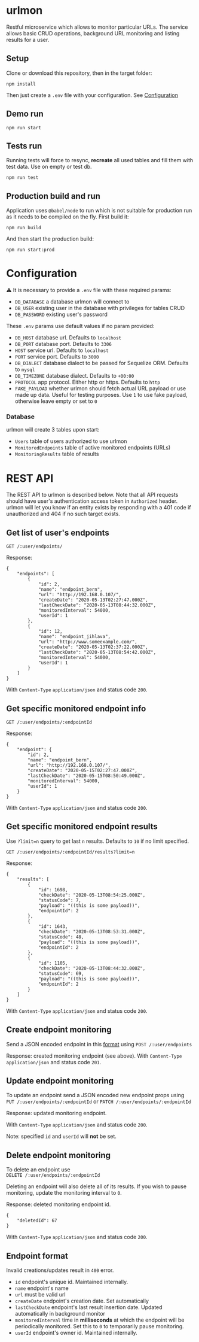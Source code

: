# urlmon

Restful microservice which allows to monitor particular URLs.
The service allows basic CRUD operations, background URL monitoring and listing results for a user.

## Setup

Clone or download this repository, then in the target folder:

    npm install
    
Then just create a `.env` file with your configuration. See [Configuration](#Configuration)

## Demo run

    npm run start

## Tests run

Running tests will force to resync, **recreate** all used tables and fill them with test data.
Use on empty or test db.

    npm run test
    
## Production build and run

Application uses `@babel/node` to run which is not suitable for production run as it needs to be compiled on the fly.
First build it:

    npm run build
    
And then start the production build:

    npm run start:prod
    
# Configuration

:warning: It is necessary to provide a `.env` file with these required params:
* `DB_DATABASE` a database urlmon will connect to
* `DB_USER` existing user in the database with privileges for tables CRUD
* `DB_PASSWORD` existing user's password

These `.env` params use default values if no param provided: 
* `DB_HOST` database url. Defaults to `localhost`
* `DB_PORT` database port. Defaults to `3306`
* `HOST` service url. Defaults to `localhost`
* `PORT` service port. Defaults to `3000`
* `DB_DIALECT` database dialect to be passed for Sequelize ORM. Defaults to `mysql`
* `DB_TIMEZONE` database dialect. Defaults to `+00:00`
* `PROTOCOL` app protocol. Either http or https. Defaults to `http`
* `FAKE_PAYLOAD` whether urlmon should fetch actual URL payload or use made up data. Useful for testing purposes.
Use `1` to use fake payload, otherwise leave empty or set to `0`

### Database

urlmon will create 3 tables upon start:
* `Users` table of users authorized to use urlmon
* `MonitoredEndpoints` table of active monitored endpoints (URLs)
* `MonitoringResults` table of results

# REST API

The REST API to urlmon is described below. Note that all API requests should have user's authentication access token
in `Authorized` header. urlmon will let you know if an entity exists by responding
with a 401 code if unauthorized and 404 if no such target exists.   
 

## Get list of user's endpoints

`GET /:user/endpoints/`

Response:
```
{
    "endpoints": [
        {
            "id": 2,
            "name": "endpoint_bern",
            "url": "http://192.168.0.107/",
            "createDate": "2020-05-13T02:27:47.000Z",
            "lastCheckDate": "2020-05-13T08:44:32.000Z",
            "monitoredInterval": 54000,
            "userId": 1
        },
        {
            "id": 12,
            "name": "endpoint_jihlava",
            "url": "http://www.someexample.com/",
            "createDate": "2020-05-13T02:37:22.000Z",
            "lastCheckDate": "2020-05-13T08:54:42.000Z",
            "monitoredInterval": 54000,
            "userId": 1
        }
    ]
}
```
With `Content-Type` `application/json` and status code `200`.

## Get specific monitored endpoint info

`GET /:user/endpoints/:endpointId`

Response:
```
{
    "endpoint": {
        "id": 2,
        "name": "endpoint_bern",
        "url": "http://192.168.0.107/",
        "createDate": "2020-05-15T02:27:47.000Z",
        "lastCheckDate": "2020-05-15T08:50:49.000Z",
        "monitoredInterval": 54000,
        "userId": 1
    }
}
```
With `Content-Type` `application/json` and status code `200`. 

## Get specific monitored endpoint results

Use `?limit=n` query to get last `n` results. Defaults to `10` if no limit specified. 

`GET /:user/endpoints/:endpointId/results?limit=n`

Response:
```
{
    "results": [
        {
            "id": 1698,
            "checkDate": "2020-05-13T08:54:25.000Z",
            "statusCode": 7,
            "payload": "((this is some payload))",
            "endpointId": 2
        },
        {
            "id": 1643,
            "checkDate": "2020-05-13T08:53:31.000Z",
            "statusCode": 48,
            "payload": "((this is some payload))",
            "endpointId": 2
        },
        {
            "id": 1105,
            "checkDate": "2020-05-13T08:44:32.000Z",
            "statusCode": 69,
            "payload": "((this is some payload))",
            "endpointId": 2
        }
    ]
}
```
With `Content-Type` `application/json` and status code `200`. 

## Create endpoint monitoring

Send a JSON encoded endpoint in this [format](#endpoint-format) using 
`POST /:user/endpoints`

Response: created monitoring endpoint (see above).
With `Content-Type` `application/json` and status code `201`.

## Update endpoint monitoring

To update an endpoint send a JSON encoded new endpoint props using  
`PUT /:user/endpoints/:endpointId`
or `PATCH /:user/endpoints/:endpointId` 

Response: updated monitoring endpoint.

With `Content-Type` `application/json` and status code `200`.

Note: specified `id` and `userId` will **not** be set.

## Delete endpoint monitoring

To delete an endpoint use  
`DELETE /:user/endpoints/:endpointId` 

Deleting an endpoint will also delete all of its results. If you wish to pause monitoring,
update the monitoring interval to `0`.

Response: deleted monitoring endpoint id.
```
{
    "deletedId": 67
}
```
With `Content-Type` `application/json` and status code `200`.


## Endpoint format

Invalid creations/updates result in `400` error.

* `id` endpoint's unique id. Maintained internally.
* `name` endpoint's name
* `url` must be valid url
* `createDate` endpoint's creation date. Set automatically
* `lastCheckDate` endpoint's last result insertion date. Updated automatically in background monitor
* `monitoredInterval` time in **milliseconds** at which the endpoint will be periodically monitored. Set this to `0` to
temporarily pause monitoring.
* `userId` endpoint's owner id. Maintained internally.
